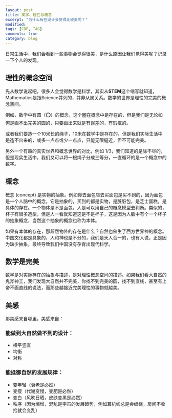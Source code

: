 ```yaml
---
layout: post
title: 美学、理性与概念
excerpt: "为什么有些设计会觉得比较美呢？"
modified: 
tags: [CDP, TAG]
comments: true
category: blog
---
```




日常生活中，我们会看到一些事物会觉得很美，是什么原因让我们觉得美呢？记录一下个人的发现。



## 理性的概念空间

先从数学说起吧，很多人会觉得数学是科学，其实从**STEM**这个缩写就知道，Mathematics是跟Science并列的，并非从属关系。数学的世界是理性的完美的概念空间。

例如，数学中有圆（⭕️）的概念，这个圈在概念中是存在的，但是我们是无论如何是画不出完美的圆的，只要画出来就是有误差的，有瑕疵的。

或者我们要造一个10米长的绳子，10米在数学中是存在的，但是我们实际生活中是造不出来的，或多一点点或少一点点，只能无限逼近，但不可能完美。



另外一个有趣的真实世界和概念世界的对比，例如 1/3，我们知道的是除不尽的，但是现实生活中，我们又可以将一根绳子分成三等分，一直循环的是一个概念中的数字。



## 概念

概念 (concept) 是实物的抽象。例如你去面包店去买面包是买不到的，因为面包是一个人脑中的概念，它是抽象的，买到的都是实物，是脏脏包，是芝士蛋糕，是具体的存在。一个物体是不是面包，人是可以用自己的概念模型去判断。类似的，杯子有很多造型，但是人一看就知道这是不是杯子，这是因为人脑中有个一个杯子的抽象概念，当然这个抽象的概念也称为本体。

如果有本体的存在，那超然物外的存在是什么？自然也催生了西方世界神的概念。中国文化都是具象的，人和神也是不分的，我们是天人合一的，也有人说，正是因为缺少抽象，最终导致我们中国没有孕育出现代科学。



## 数学是完美

数学是对实际存在的抽象与描述，是对理性概念空间的描述。如果我们看大自然的鬼斧神工，我们发现大自然并不完美，你找不到完美的圆，找不到直线，甚至有上帝不画直线的说法，而那些越接近完美理性的事物就越美。



## 美感

那美感来自哪里，美感来自：

### 能做到大自然做不到的设计：

- 横平竖直
- 均衡
- 对称

### 能抵御自然的发展规律：

- 变年轻（衰老是必然）
- 变瘦（代谢变慢，变肥是必然）
- 变白（风吹日晒，皮肤变黑是必然）
- 秩序（因为熵增，混乱是宇宙的发展趋势，例如耳机线总是会缠绕，房间不收拾就会变乱）

